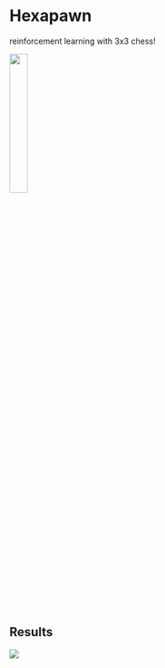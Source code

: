 # Hexapawn
reinforcement learning with 3x3 chess!


<img src='/content/demo.gif' width=25% height=25%>

## Results
![](./content/aiperf.png)
